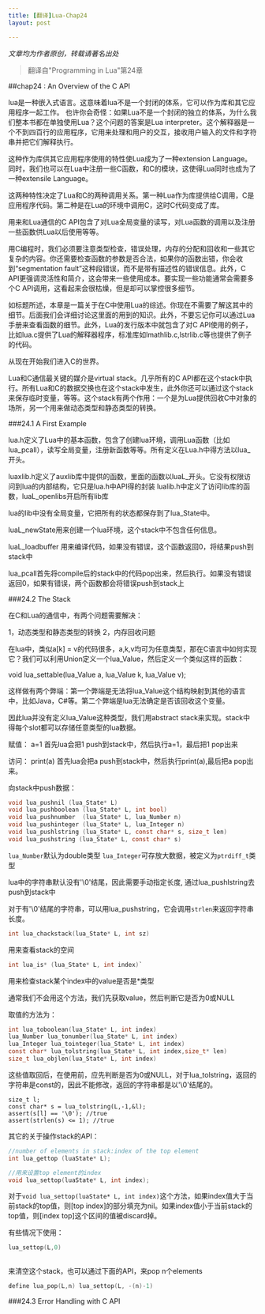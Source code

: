 ```yaml
---
title: [翻译]Lua-Chap24
layout: post

---
```


<em>文章均为作者原创，转载请著名出处</em>

>翻译自"Programming in Lua"第24章

##chap24 : An Overview of the C API

lua是一种嵌入式语言。这意味着lua不是一个封闭的体系，它可以作为库和其它应用程序一起工作。
也许你会奇怪：如果Lua不是一个封闭的独立的体系，为什么我们整本书都在单独使用Lua？这个问题的答案是Lua interpreter。这个解释器是一个不到四百行的应用程序，它用来处理和用户的交互，接收用户输入的文件和字符串并把它们解释执行。

这种作为库供其它应用程序使用的特性使Lua成为了一种extension Language。同时，我们也可以在Lua中注册一些C函数，和C的模块，这使得Lua同时也成为了一种extensile Language。

这两种特性决定了Lua和C的两种调用关系。第一种Lua作为库提供给C调用，C是应用程序代码。第二种是在Lua的环境中调用C，这时C代码变成了库。

用来和Lua通信的C API包含了对Lua全局变量的读写，对Lua函数的调用以及注册一些函数供Lua以后使用等等。

用C编程时，我们必须要注意类型检查，错误处理，内存的分配和回收和一些其它复杂的内容。你还需要检查函数的参数是否合法，如果你的函数出错，你会收到“segmentation fault”这种段错误，而不是带有描述性的错误信息。此外，C API更强调灵活性和简介，这会带来一些使用成本。要实现一些功能通常会需要多个C API调用，这看起来会很枯燥，但是却可以掌控很多细节。

如标题所述，本章是一篇关于在C中使用Lua的综述。你现在不需要了解这其中的细节。后面我们会详细讨论这里面的用到的知识。此外，不要忘记你可以通过Lua手册来查看函数的细节。此外，Lua的发行版本中就包含了对C API使用的例子，比如lua.c提供了Lua的解释器程序，标准库如lmathlib.c,lstrlib.c等也提供了例子的代码。

从现在开始我们进入C的世界。

Lua和C通信最关键的媒介是virtual stack。几乎所有的C API都在这个stack中执行。所有Lua和C的数据交换也在这个stack中发生，此外你还可以通过这个stack来保存临时变量，等等。这个stack有两个作用：一个是为Lua提供回收C中对象的场所，另一个用来做动态类型和静态类型的转换。

###24.1 A First Example

lua.h定义了Lua中的基本函数，包含了创建lua环境，调用Lua函数（比如lua_pcall），读写全局变量，注册新函数等等。所有定义在Lua.h中得方法以lua_开头。

luaxlib.h定义了auxlib库中提供的函数，里面的函数以luaL_开头。它没有权限访问到lua的内部结构，它只是lua.h中API得的封装
lualib.h中定义了访问lib库的函数，luaL_openlibs开启所有lib库

lua的lib中没有全局变量，它把所有的状态都保存到了lua_State中。

luaL_newState用来创建一个lua环境，这个stack中不包含任何信息。

luaL_loadbuffer 用来编译代码，如果没有错误，这个函数返回0，将结果push到stack中

lua_pcall首先将compile后的stack中的代码pop出来，然后执行。如果没有错误返回0，如果有错误，两个函数都会将错误push到stack上

###24.2 The Stack

在C和Lua的通信中，有两个问题需要解决：

1，动态类型和静态类型的转换
2，内存回收问题

在lua中，类似a[k] = v的代码很多，a,k,v均可为任意类型，那在C语言中如何实现它？我们可以利用Union定义一个lua_Value，然后定义一个类似这样的函数：

void lua_settable(lua_Value a, lua_Value k, lua_Value v);

这样做有两个弊端：第一个弊端是无法将lua_Value这个结构映射到其他的语言中，比如Java，C#等。第二个弊端是lua无法确定是否该回收这个变量。

因此lua并没有定义lua_Value这种类型，我们用abstract stack来实现。stack中得每个slot都可以存储任意类型的lua数据。

赋值：
a=1
首先lua会把1 push到stack中，然后执行a=1，最后把1 pop出来

访问：
print(a)
首先lua会把a push到stack中，然后执行print(a),最后把a pop出来。

向stack中push数据：

```c
void lua_pushnil (lua_State* L)
void lua_pushboolean (lua_State* L, int bool)
void lua_pushnumber  (lua_State* L, lua_Number n)
void lua_pushinteger (lua_State* L, lua_Integer n)
void lua_pushlstring (lua_State* L, const char* s, size_t len)
void lua_pushstring (lua_State* L, const char* s)

```

`lua_Number`默认为double类型
`lua_Integer`可存放大数据，被定义为`ptrdiff_t`类型

lua中的字符串默认没有'\0'结尾，因此需要手动指定长度, 通过lua_pushlstring去push到stack中

对于有'\0'结尾的字符串，可以用lua_pushstring，它会调用`strlen`来返回字符串长度。

```c
int lua_chackstack(lua_State* L, int sz)
```

用来查看stack的空间

```c
int lua_is* (lua_State* L, int index)`
```

用来检查stack某个index中的value是否是*类型

通常我们不会用这个方法，我们先获取value，然后判断它是否为0或NULL

取值的方法为：

```c
int lua_toboolean(lua_State* L, int index)
lua_Number lua_tonumber(lua_State* L, int index)
lua_Integer lua_tointeger(lua_State* L, int index)
const char* lua_tolstring(lua_State* L, int index,size_t* len)
size_t lua_objlen(lua_State* L, int index)

```

这些值取回后，在使用前，应先判断是否为0或NULL，对于lua_tolstring，返回的字符串是const的，因此不能修改，返回的字符串都是以'\0'结尾的。

```
size_t l;
const char* s = lua_tolstring(L,-1,&l);
assert(s[l] == '\0'); //true
assert(strlen(s) <= 1); //true
```

其它的关于操作stack的API：

```c
//number of elements in stack:index of the top element
int lua_gettop (luaState* L);

//用来设置top element的index
void lua_settop(luaState* L, int index);


```

对于`void lua_settop(luaState* L, int index)`这个方法，如果index值大于当前stack的top值，则[top index]的部分填充为nil。如果index值小于当前stack的top值，则[index top]这个区间的值被discard掉。

有些情况下使用：

```c
lua_settop(L,0)
	
```
来清空这个stack，也可以通过下面的API，来pop n个elements

```c
define lua_pop(L,n) lua_settop(L, -(n)-1)

```
###24.3 Error Handling with C API

